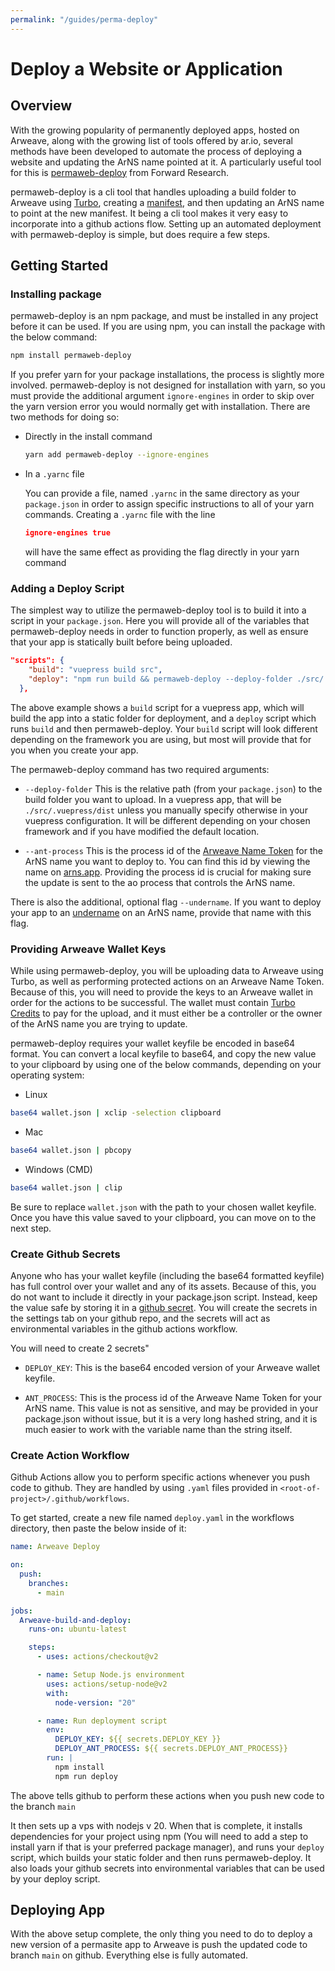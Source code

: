 ```yaml
---
permalink: "/guides/perma-deploy"
---
```


# Deploy a Website or Application

## Overview

With the growing popularity of permanently deployed apps, hosted on Arweave, along with the growing list of tools offered by ar.io, several methods have been developed to automate the process of deploying a website and updating the ArNS name pointed at it. A particularly useful tool for this is [permaweb-deploy](https://github.com/permaweb/permaweb-deploy) from Forward Research.

permaweb-deploy is a cli tool that handles uploading a build folder to Arweave using [Turbo](https://docs.ardrive.io/docs/turbo/what-is-turbo.html), creating a [manifest](../concepts/manifests.md), and then updating an ArNS name to point at the new manifest. It being a cli tool makes it very easy to incorporate into a github actions flow. Setting up an automated deployment with permaweb-deploy is simple, but does require a few steps.

## Getting Started

### Installing package

permaweb-deploy is an npm package, and must be installed in any project before it can be used. If you are using npm, you can install the package with the below command:

```bash
npm install permaweb-deploy
```

If you prefer yarn for your package installations, the process is slightly more involved. permaweb-deploy is not designed for installation with yarn, so you must provide the additional argument `ignore-engines` in order to skip over the yarn version error you would normally get with installation. There are two methods for doing so:

- Directly in the install command

    ```bash
    yarn add permaweb-deploy --ignore-engines
    ```

- In a `.yarnc` file

    You can provide a file, named `.yarnc` in the same directory as your `package.json` in order to assign specific instructions to all of your yarn commands. Creating a `.yarnc` file with the line 

    ```json
    ignore-engines true
    ```

    will have the same effect as providing the flag directly in your yarn command

### Adding a Deploy Script

The simplest way to utilize the permaweb-deploy tool is to build it into a script in your `package.json`. Here you will provide all of the variables that permaweb-deploy needs in order to function properly, as well as ensure that your app is statically built before being uploaded.

```json
"scripts": {
    "build": "vuepress build src",
    "deploy": "npm run build && permaweb-deploy --deploy-folder ./src/.vuepress/dist --ant-process $DEPLOY_ANT_PROCESS_ID"
  },
```

The above example shows a `build` script for a vuepress app, which will build the app into a static folder for deployment, and a `deploy` script which runs `build` and then permaweb-deploy. Your `build` script will look different depending on the framework you are using, but most will provide that for you when you create your app.

The permaweb-deploy command has two required arguments:

- `--deploy-folder`
    This is the relative path (from your `package.json`) to the build folder you want to upload. In a vuepress app, that will be `./src/.vuepress/dist` unless you manually specify otherwise in your vuepress configuration. It will be different depending on your chosen framework and if you have modified the default location.

- `--ant-process`
    This is the process id of the [Arweave Name Token](../arns.md#arweave-name-token-ant) for the ArNS name you want to deploy to. You can find this id by viewing the name on [arns.app](https://arns.app). Providing the process id is crucial for making sure the update is sent to the ao process that controls the ArNS name.

There is also the additional, optional flag `--undername`. If you want to deploy your app to an [undername](../arns.md#under_names) on an ArNS name, provide that name with this flag.

### Providing Arweave Wallet Keys

While using permaweb-deploy, you will be uploading data to Arweave using Turbo, as well as performing protected actions on an Arweave Name Token. Because of this, you will need to provide the keys to an Arweave wallet in order for the actions to be successful. The wallet must contain [Turbo Credits](https://ardrive.io/turbo-bundler/) to pay for the upload, and it must either be a controller or the owner of the ArNS name you are trying to update.

permaweb-deploy requires your wallet keyfile be encoded in base64 format. You can convert a local keyfile to base64, and copy the new value to your clipboard by using one of the below commands, depending on your operating system:

- Linux

```bash
base64 wallet.json | xclip -selection clipboard
```

- Mac

```bash
base64 wallet.json | pbcopy
```

- Windows (CMD)

```bash
base64 wallet.json | clip
```

Be sure to replace `wallet.json` with the path to your chosen wallet keyfile. Once you have this value saved to your clipboard, you can move on to the next step.

### Create Github Secrets

Anyone who has your wallet keyfile (including the base64 formatted keyfile) has full control over your wallet and any of its assets. Because of this, you do not want to include it directly in your package.json script. Instead, keep the value safe by storing it in a [github secret](https://docs.github.com/en/actions/security-for-github-actions/security-guides/using-secrets-in-github-actions). You will create the secrets in the settings tab on your github repo, and the secrets will act as environmental variables in the github actions workflow.

You will need to create 2 secrets"

- `DEPLOY_KEY`: This is the base64 encoded version of your Arweave wallet keyfile.

- `ANT_PROCESS`: This is the process id of the Arweave Name Token for your ArNS name. This value is not as sensitive, and may be provided in your package.json without issue, but it is a very long hashed string, and it is much easier to work with the variable name than the string itself.

### Create Action Workflow

Github Actions allow you to perform specific actions whenever you push code to github. They are handled by using `.yaml` files provided in `<root-of-project>/.github/workflows`.

To get started, create a new file named `deploy.yaml` in the workflows directory, then paste the below inside of it:

```yaml
name: Arweave Deploy

on:
  push:
    branches:
      - main

jobs:
  Arweave-build-and-deploy:
    runs-on: ubuntu-latest

    steps:
      - uses: actions/checkout@v2

      - name: Setup Node.js environment
        uses: actions/setup-node@v2
        with:
          node-version: "20"

      - name: Run deployment script
        env:
          DEPLOY_KEY: ${{ secrets.DEPLOY_KEY }}
          DEPLOY_ANT_PROCESS: ${{ secrets.DEPLOY_ANT_PROCESS}}
        run: |
          npm install
          npm run deploy
```

The above tells github to perform these actions when you push new code to the branch `main`

It then sets up a vps with nodejs v 20. When that is complete, it installs dependencies for your project using npm (You will need to add a step to install yarn if that is your preferred package manager), and runs your `deploy` script, which builds your static folder and then runs permaweb-deploy. It also loads your github secrets into environmental variables that can be used by your deploy script.

## Deploying App

With the above setup complete, the only thing you need to do to deploy a new version of a permasite app to Arweave is push the updated code to branch `main` on github. Everything else is fully automated.